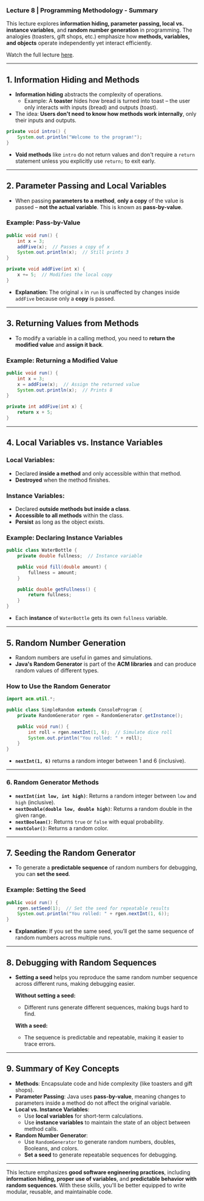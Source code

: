 ### **Lecture 8 | Programming Methodology - Summary**

This lecture explores **information hiding, parameter passing, local vs. instance variables**, and **random number generation** in programming. The analogies (toasters, gift shops, etc.) emphasize how **methods, variables, and objects** operate independently yet interact efficiently.

Watch the full lecture [here](https://www.youtube.com/watch?v=W2ysz_6AyJE).

---

## **1. Information Hiding and Methods**

- **Information hiding** abstracts the complexity of operations.
  - Example: A **toaster** hides how bread is turned into toast – the user only interacts with inputs (bread) and outputs (toast).
- The idea: **Users don't need to know how methods work internally**, only their inputs and outputs.

```java
private void intro() {
    System.out.println("Welcome to the program!");
}
```

- **Void methods** like `intro` do not return values and don't require a `return` statement unless you explicitly use `return;` to exit early.

---

## **2. Parameter Passing and Local Variables**

- When passing **parameters to a method**, **only a copy** of the value is passed – **not the actual variable**. This is known as **pass-by-value**.

### Example: Pass-by-Value

```java
public void run() {
    int x = 3;
    addFive(x);  // Passes a copy of x
    System.out.println(x);  // Still prints 3
}

private void addFive(int x) {
    x += 5;  // Modifies the local copy
}
```

- **Explanation:** The original `x` in `run` is unaffected by changes inside `addFive` because only a **copy** is passed.

---

## **3. Returning Values from Methods**

- To modify a variable in a calling method, you need to **return the modified value** and **assign it back**.

### Example: Returning a Modified Value

```java
public void run() {
    int x = 3;
    x = addFive(x);  // Assign the returned value
    System.out.println(x);  // Prints 8
}

private int addFive(int x) {
    return x + 5;
}
```

---

## **4. Local Variables vs. Instance Variables**

### **Local Variables:**

- Declared **inside a method** and only accessible within that method.
- **Destroyed** when the method finishes.

### **Instance Variables:**

- Declared **outside methods but inside a class**.
- **Accessible to all methods** within the class.
- **Persist** as long as the object exists.

### Example: Declaring Instance Variables

```java
public class WaterBottle {
    private double fullness;  // Instance variable

    public void fill(double amount) {
        fullness = amount;
    }

    public double getFullness() {
        return fullness;
    }
}
```

- Each **instance** of `WaterBottle` gets its own `fullness` variable.

---

## **5. Random Number Generation**

- Random numbers are useful in games and simulations.
- **Java's Random Generator** is part of the **ACM libraries** and can produce random values of different types.

### How to Use the Random Generator

```java
import acm.util.*;

public class SimpleRandom extends ConsoleProgram {
    private RandomGenerator rgen = RandomGenerator.getInstance();

    public void run() {
        int roll = rgen.nextInt(1, 6);  // Simulate dice roll
        System.out.println("You rolled: " + roll);
    }
}
```

- **`nextInt(1, 6)`** returns a random integer between 1 and 6 (inclusive).

---

### **6. Random Generator Methods**

- **`nextInt(int low, int high)`**: Returns a random integer between `low` and `high` (inclusive).
- **`nextDouble(double low, double high)`**: Returns a random double in the given range.
- **`nextBoolean()`**: Returns `true` or `false` with equal probability.
- **`nextColor()`**: Returns a random color.

---

## **7. Seeding the Random Generator**

- To generate a **predictable sequence** of random numbers for debugging, you can **set the seed**.

### Example: Setting the Seed

```java
public void run() {
    rgen.setSeed(1);  // Set the seed for repeatable results
    System.out.println("You rolled: " + rgen.nextInt(1, 6));
}
```

- **Explanation:** If you set the same seed, you’ll get the same sequence of random numbers across multiple runs.

---

## **8. Debugging with Random Sequences**

- **Setting a seed** helps you reproduce the same random number sequence across different runs, making debugging easier.

  **Without setting a seed:**

  - Different runs generate different sequences, making bugs hard to find.

  **With a seed:**

  - The sequence is predictable and repeatable, making it easier to trace errors.

---

## **9. Summary of Key Concepts**

- **Methods**: Encapsulate code and hide complexity (like toasters and gift shops).
- **Parameter Passing**: Java uses **pass-by-value**, meaning changes to parameters inside a method do not affect the original variable.
- **Local vs. Instance Variables**:
  - Use **local variables** for short-term calculations.
  - Use **instance variables** to maintain the state of an object between method calls.
- **Random Number Generator**:
  - Use `RandomGenerator` to generate random numbers, doubles, Booleans, and colors.
  - **Set a seed** to generate repeatable sequences for debugging.

---

This lecture emphasizes **good software engineering practices**, including **information hiding, proper use of variables**, and **predictable behavior with random sequences**. With these skills, you'll be better equipped to write modular, reusable, and maintainable code.
